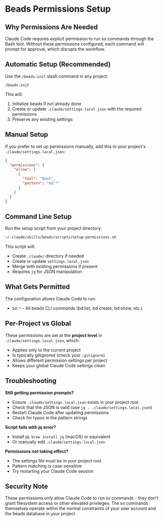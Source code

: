 # Beads Permissions Setup

## Why Permissions Are Needed

Claude Code requires explicit permission to run `bd` commands through the Bash tool. Without these permissions configured, each command will prompt for approval, which disrupts the workflow.

## Automatic Setup (Recommended)

Use the `/beads:init` slash command in any project:

```
/beads:init
```

This will:
1. Initialize beads if not already done
2. Create or update `.claude/settings.local.json` with the required permissions
3. Preserve any existing settings

## Manual Setup

If you prefer to set up permissions manually, add this to your project's `.claude/settings.local.json`:

```json
{
  "permissions": {
    "allow": [
      {
        "tool": "Bash",
        "pattern": "bd:*"
      }
    ]
  }
}
```

## Command Line Setup

Run the setup script from your project directory:

```bash
~/.claude/skills/beads/scripts/setup-permissions.sh
```

This script will:
- Create `.claude/` directory if needed
- Create or update `settings.local.json`
- Merge with existing permissions if present
- Requires `jq` for JSON manipulation

## What Gets Permitted

The configuration allows Claude Code to run:
- `bd:*` - All beads CLI commands (bd:list, bd:create, bd:show, etc.)

## Per-Project vs Global

These permissions are set at the **project level** in `.claude/settings.local.json`, which:
- Applies only to the current project
- Is typically gitignored (check your `.gitignore`)
- Allows different permission settings per project
- Keeps your global Claude Code settings clean

## Troubleshooting

**Still getting permission prompts?**
- Ensure `.claude/settings.local.json` exists in your project root
- Check that the JSON is valid (use `jq . .claude/settings.local.json`)
- Restart Claude Code after updating permissions
- Check for typos in the pattern strings

**Script fails with jq error?**
- Install jq: `brew install jq` (macOS) or equivalent
- Or manually edit `.claude/settings.local.json`

**Permissions not taking effect?**
- The settings file must be in your project root
- Pattern matching is case-sensitive
- Try restarting your Claude Code session

## Security Note

These permissions only allow Claude Code to run `bd` commands - they don't grant filesystem access or other elevated privileges. The `bd` commands themselves operate within the normal constraints of your user account and the beads database in your project.
